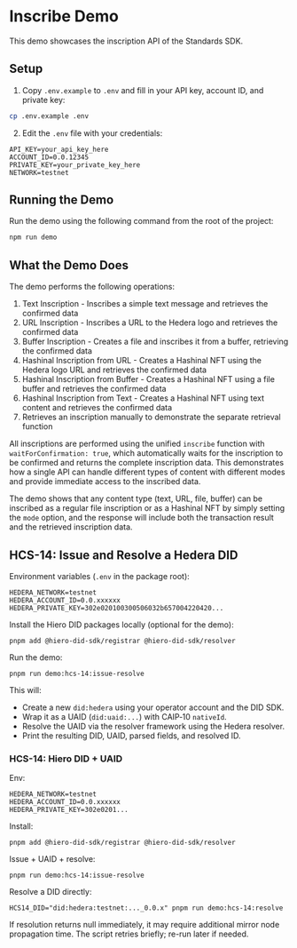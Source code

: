 # Inscribe Demo

This demo showcases the inscription API of the Standards SDK.

## Setup

1. Copy `.env.example` to `.env` and fill in your API key, account ID, and private key:

```bash
cp .env.example .env
```

2. Edit the `.env` file with your credentials:

```
API_KEY=your_api_key_here
ACCOUNT_ID=0.0.12345
PRIVATE_KEY=your_private_key_here
NETWORK=testnet
```

## Running the Demo

Run the demo using the following command from the root of the project:

```bash
npm run demo
```

## What the Demo Does

The demo performs the following operations:

1. Text Inscription - Inscribes a simple text message and retrieves the confirmed data
2. URL Inscription - Inscribes a URL to the Hedera logo and retrieves the confirmed data
3. Buffer Inscription - Creates a file and inscribes it from a buffer, retrieving the confirmed data
4. Hashinal Inscription from URL - Creates a Hashinal NFT using the Hedera logo URL and retrieves the confirmed data
5. Hashinal Inscription from Buffer - Creates a Hashinal NFT using a file buffer and retrieves the confirmed data
6. Hashinal Inscription from Text - Creates a Hashinal NFT using text content and retrieves the confirmed data
7. Retrieves an inscription manually to demonstrate the separate retrieval function

All inscriptions are performed using the unified `inscribe` function with `waitForConfirmation: true`, which automatically waits for the inscription to be confirmed and returns the complete inscription data. This demonstrates how a single API can handle different types of content with different modes and provide immediate access to the inscribed data.

The demo shows that any content type (text, URL, file, buffer) can be inscribed as a regular file inscription or as a Hashinal NFT by simply setting the `mode` option, and the response will include both the transaction result and the retrieved inscription data.
## HCS-14: Issue and Resolve a Hedera DID

Environment variables (`.env` in the package root):

```
HEDERA_NETWORK=testnet
HEDERA_ACCOUNT_ID=0.0.xxxxxx
HEDERA_PRIVATE_KEY=302e020100300506032b657004220420...
```

Install the Hiero DID packages locally (optional for the demo):

```
pnpm add @hiero-did-sdk/registrar @hiero-did-sdk/resolver
```

Run the demo:

```
pnpm run demo:hcs-14:issue-resolve
```

This will:

- Create a new `did:hedera` using your operator account and the DID SDK.
- Wrap it as a UAID (`did:uaid:...`) with CAIP‑10 `nativeId`.
- Resolve the UAID via the resolver framework using the Hedera resolver.
- Print the resulting DID, UAID, parsed fields, and resolved ID.
### HCS-14: Hiero DID + UAID

Env:

```
HEDERA_NETWORK=testnet
HEDERA_ACCOUNT_ID=0.0.xxxxxx
HEDERA_PRIVATE_KEY=302e0201...
```

Install:

```
pnpm add @hiero-did-sdk/registrar @hiero-did-sdk/resolver
```

Issue + UAID + resolve:

```
pnpm run demo:hcs-14:issue-resolve
```

Resolve a DID directly:

```
HCS14_DID="did:hedera:testnet:..._0.0.x" pnpm run demo:hcs-14:resolve
```

If resolution returns null immediately, it may require additional mirror node propagation time. The script retries briefly; re-run later if needed.
